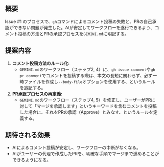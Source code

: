 ## 概要
Issue #1 のプロセスで、`gh`コマンドによるコメント投稿の失敗と、PRの自己承認ができない問題が発生した。AIが安定してワークフローを遂行できるよう、コメント投稿の方法とPRの承認プロセスを`GEMINI.md`に明記する。

## 提案内容
1.  **コメント投稿方法のルール化:**
    *   `GEMINI.md`のワークフロー（ステップ2, 4）に、`gh issue comment`や`gh pr comment`でコメントを投稿する際は、本文の長短に関わらず、必ず一時ファイルを作成し`--body-file`オプションを使用する、というルールを追記する。
2.  **PR承認プロセスの再定義:**
    *   `GEMINI.md`のワークフロー（ステップ4, 5）を修正し、ユーザーがPRに対して「マージを承認します」というキーワードを含むコメントを投稿した場合に、それをPRの承認（Approve）とみなす、というルールを定義する。

## 期待される効果
- AIによるコメント投稿が安定し、ワークフローの中断がなくなる。
- AIがユーザーの代理で作成したPRを、明確な手順でマージまで進めることができるようになる。